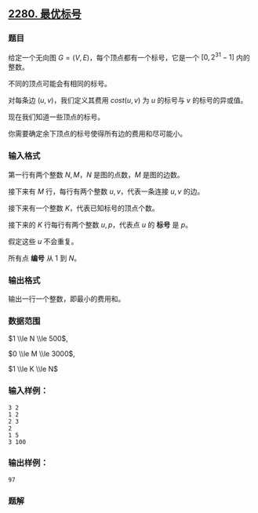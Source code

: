 ## [2280\. 最优标号](https://www.acwing.com/problem/content/2282/)

### 题目

给定一个无向图 $G=(V,E)$，每个顶点都有一个标号，它是一个 $[0,2^{31}-1]$ 内的整数。

不同的顶点可能会有相同的标号。

对每条边 $(u,v)$，我们定义其费用 $cost(u,v)$ 为 $u$ 的标号与 $v$ 的标号的异或值。

现在我们知道一些顶点的标号。

你需要确定余下顶点的标号使得所有边的费用和尽可能小。

### 输入格式

第一行有两个整数 $N,M$，$N$ 是图的点数，$M$ 是图的边数。

接下来有 $M$ 行，每行有两个整数 $u,v$，代表一条连接 $u,v$ 的边。

接下来有一个整数 $K$，代表已知标号的顶点个数。

接下来的 $K$ 行每行有两个整数 $u,p$，代表点 $u$ 的 **标号** 是 $p$。

假定这些 $u$ 不会重复。

所有点 **编号** 从 $1$ 到 $N$。

### 输出格式

输出一行一个整数，即最小的费用和。

### 数据范围

$1 \\le N \\le 500$,

$0 \\le M \\le 3000$,

$1 \\le K \\le N$

### 输入样例：

```
3 2
1 2
2 3
2
1 5
3 100
```

### 输出样例：

```
97
```

### 题解

